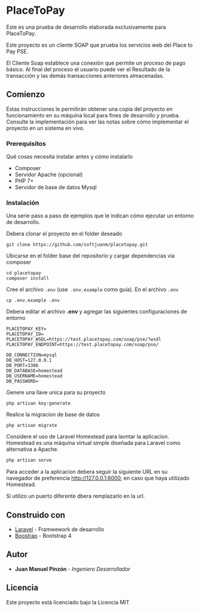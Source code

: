 # PlaceToPay

Este es una prueba de desarrollo elaborada exclusivamente para PlaceToPay.

Este proyecto es un cliente SOAP que prueba los servicios web del Place to Pay PSE.

El Cliente Soap establece una conexión que permite un proceso de pago básico. Al final del proceso el usuario puede ver el
Resultado de la transacción y las demás transacciones anteriores almacenadas.

## Comienzo

Estas instrucciones le permitirán obtener una copia del proyecto en funcionamiento en su máquina local para fines de desarrollo y prueba. Consulte la implementación para ver las notas sobre cómo implementar el proyecto en un sistema en vivo.

### Prerequisitos

Qué cosas necesita instalar antes y cómo instalarlo

* Composer
* Servidor Apache (opcional)
* PHP 7+
* Servidor de base de datos Mysql


### Instalación

Una serie paso a paso de ejemplos que le indican cómo ejecutar un entorno de desarrollo.

Debera clonar el proyecto en el folder deseado

```
git clone https://github.com/softjuanm/placetopay.git
```

Ubicarse en el folder base del repositorio y cargar dependencias via composer

```
cd placetopay
composer install
```

Cree el archivo `.env` (use` .env.example` como guía). En el archivo `.env`

```
cp .env.example .env
```

Debera editar el archivo __.env__ y agregar las siguientes configuraciones de entorno

```
PLACETOPAY_KEY=
PLACETOPAY_ID=
PLACETOPAY_WSDL=https://test.placetopay.com/soap/pse/?wsdl
PLACETOPAY_ENDPOINT=https://test.placetopay.com/soap/pse/

DB_CONNECTION=mysql
DB_HOST=127.0.0.1
DB_PORT=3306
DB_DATABASE=homestead
DB_USERNAME=homestead
DB_PASSWORD=
```

Genere una llave unica para su proyecto

```
php artisan key:generate
```

Realice la migracion de base de datos

```
php artisan migrate
```

Considere el uso de Laravel Homestead para lavntar la aplicacion. Homestead es una máquina virtual simple diseñada para Laravel como alternativa a Apache.

```php
php artisan serve
```

Para acceder a la aplicacion debera seguir la siguiente URL en su navegador de preferencia <http://127.0.0.1:8000>, en caso que haya utilizado Homestead.

Si utilizo un puerto diferente dbera remplazarlo en la url.


## Construido con

* [Laravel](https://laravel.com) - Framwework de desarrollo
* [Boostrap](https://getbootstrap.com/) - Bootstrap 4


## Autor

* **Juan Manuel Pinzón** - *Ingeniero Desarrollador*

## Licencia

Este proyecto está licenciado bajo la Licencia MIT


